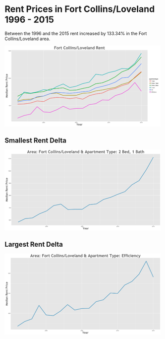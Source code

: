 Rent Prices in Fort Collins/Loveland 1996 - 2015
================

Between the 1996 and the 2015 rent increased by 133.34% in the Fort Collins/Loveland area.

![](../images/fortcollinsloveland.png)

Smallest Rent Delta
-------------------

![](../images/rentDecrease/fortcollinsloveland.png)

Largest Rent Delta
------------------

![](../images/rentIncrease/fortcollinsloveland.png)
